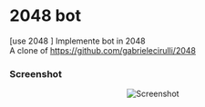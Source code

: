 # 2048 bot
[use 2048 ]
Implemente bot in 2048  
A clone of https://github.com/gabrielecirulli/2048

### Screenshot

<p align="center">
  <img src="http://pictures.gabrielecirulli.com/2048-20140309-234100.png" alt="Screenshot"/>
</p>

